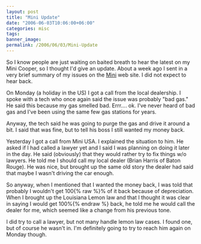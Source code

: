 ```yaml
---
layout: post
title: "Mini Update"
date: "2006-06-03T10:06:00+06:00"
categories: misc 
tags: 
banner_image: 
permalink: /2006/06/03/Mini-Update
---
```


So I know people are just waiting on baited breath to hear the latest on my Mini Cooper, so I thought I'd give an update. About a week ago I sent in a very brief summary of my issues on the <a href="http://www.mini.com">Mini</a> web site. I did not expect to hear back. 

On Monday (a holiday in the US) I got a call from the local dealership. I spoke with a tech who once again said the issue was probably "bad gas." He said this because my gas smelled bad. Errr.... ok. I've never heard of bad gas and I've been using the same few gas stations for years.

Anyway, the tech said he was going to purge the gas and drive it around a bit. I said that was fine, but to tell his boss I still wanted my money back. 


Yesterday I got a call from Mini USA. I explained the situation to him. He asked if I had called a lawyer yet and I said I was planning on doing it later in the day. He said (obviously) that they would rather try to fix things w/o lawyers. He told me I should call my local dealer (Brian Harris of Baton Rouge). He was nice, but brought up the same old story the dealer had said that maybe I wasn't driving the car enough. 

So anyway, when I mentioned that I wanted the money back, I was told that probably I wouldn't get 100{% raw %}% of it back because of depreciation. When I brought up the Louisiana Lemon law and that I thought it was clear in saying I would get 100%{% endraw %} back, he told me he would call the dealer for me, which seemed like a change from his previous tone.

I did try to call a lawyer, but not many handle lemon law cases. I found one, but of course he wasn't in. I'm definitely going to try to reach him again on Monday though.